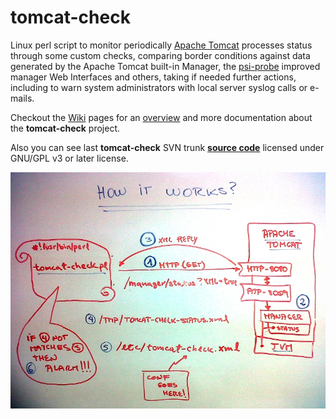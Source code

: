 # tomcat-check

 Linux perl script to monitor periodically [Apache Tomcat](http://tomcat.apache.org/) processes status through some custom checks, comparing border conditions against data generated by the Apache Tomcat built-in Manager, the [psi-probe](http://code.google.com/p/psi-probe/) improved manager Web Interfaces and others, taking if needed further actions, including to warn system administrators with local server syslog calls or e-mails.

Checkout the [Wiki](https://github.com/olafrv/tomcat-check/tree/wiki) pages for an [overview](https://github.com/olafrv/tomcat-check/tree/wiki/Overview.md) and more documentation about the **tomcat-check** project.

Also you can see last **tomcat-check**  SVN trunk **[source code](http://code.google.com/p/tomcat-check/source/browse/trunk/)** licensed under GNU/GPL v3 or later license.

![How It Works](https://raw.githubusercontent.com/olafrv/tomcat-check/master/wiki/howitworks.jpg)

